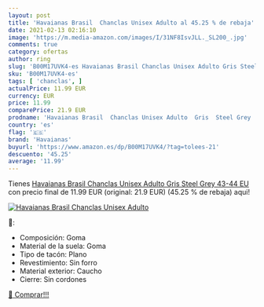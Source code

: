 ```yaml
---
layout: post
title: 'Havaianas Brasil  Chanclas Unisex Adulto al 45.25 % de rebaja'
date: 2021-02-13 02:16:10
image: 'https://m.media-amazon.com/images/I/31NF8IsvJLL._SL200_.jpg'
comments: true
category: ofertas
author: ring
slug: 'B00M17UVK4-es Havaianas Brasil Chanclas Unisex Adulto Gris Steel Grey...'
sku: 'B00M17UVK4-es'
tags: [ 'chanclas', ]
actualPrice: 11.99 EUR
currency: EUR
price: 11.99
comparePrice: 21.9 EUR
prodname: 'Havaianas Brasil  Chanclas Unisex Adulto  Gris  Steel Grey   43-44 EU'
country: 'es'
flag: '🇪🇸'
brand: 'Havaianas'
buyurl: 'https://www.amazon.es/dp/B00M17UVK4/?tag=tolees-21'
descuento: '45.25'
average: '11.99'
---
```


Tienes [Havaianas Brasil  Chanclas Unisex Adulto  Gris  Steel Grey   43-44 EU](https://www.amazon.es/dp/B00M17UVK4/?tag=tolees-21) con precio final de  11.99 EUR (original: 21.9 EUR) (45.25 %  de rebaja) aqui!

[![Havaianas Brasil  Chanclas Unisex Adulto](https://m.media-amazon.com/images/I/31NF8IsvJLL._SL200_.jpg)](https://www.amazon.es/dp/B00M17UVK4/?tag=tolees-21)

🔎:

- Composición: Goma
- Material de la suela: Goma
- Tipo de tacón: Plano
- Revestimiento: Sin forro
- Material exterior: Caucho
- Cierre: Sin cordones

[🛒 Comprar!!!](https://www.amazon.es/dp/B00M17UVK4/?tag=tolees-21)
